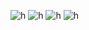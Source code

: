 ![h](https://files.catbox.moe/lklre2.png)
![h](https://files.catbox.moe/jz8ahd.gif)
![h](https://files.catbox.moe/uzpkjg.png)
![h](https://files.catbox.moe/xxm7m9.png)
